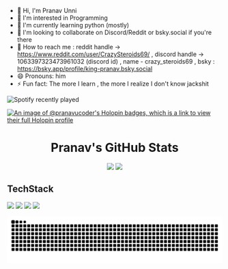 * 👋 Hi, I'm Pranav Unni
* 👀 I'm interested in Programming
* 🌱 I'm currently learning python (mostly)
* 💞️ I'm looking to collaborate on Discord/Reddit or bsky.social if you're there
* 📩 How to reach me : reddit handle -> https://www.reddit.com/user/CrazySteroids69/ , discord handle -> 1063397323473961032 (discord id) , name - crazy_steroids69 , bsky : https://bsky.app/profile/king-pranav.bsky.social
* 😄 Pronouns: him
* ⚡ Fun fact: The more I learn , the more I realize I don't know jackshit

![Spotify recently played](https://spotify-recently-played-readme.vercel.app/api?user=mqjed7g2siu9wjiduwm2iw8do&count=1)

<!-- Profile Banner with Logo -->
[![An image of @pranavucoder's Holopin badges, which is a link to view their full Holopin profile](https://holopin.me/pranavucoder)](https://holopin.io/@pranavucoder)
<div align="center">
</div>

<!-- GitHub Stats Section -->
<div align="center">
  <h1>Pranav's GitHub Stats</h1>
</div>

<!-- GitHub Stats and Language Cards in a row -->
<div align="center">
  <img src="https://github-readme-stats.vercel.app/api?username=PranavU-Coder&show_icons=true&theme=radical&title_color=ff3068" height="170" />
  <img src="https://github-readme-stats.vercel.app/api/top-langs/?username=PranavU-Coder&layout=compact&theme=radical&title_color=ff3068" height="170" />
</div>


## TechStack
<!-- Language Badges -->
<div>
  <img src="https://img.shields.io/badge/PYTHON-8A2BE2?style=for-the-badge&logo=python&logoColor=white" />
  <img src="https://img.shields.io/badge/C-00599C?style=for-the-badge&logo=c&logoColor=white" />
  <img src="https://img.shields.io/badge/C++-00599C?style=for-the-badge&logo=cplusplus&logoColor=white" />
  <img src="https://img.shields.io/badge/NODE.JS-339933?style=for-the-badge&logo=nodedotjs&logoColor=white" />
</div>

![Snake animation](https://github.com/PranavU-Coder/PranavU-Coder/blob/output/github-contribution-grid-snake.svg)

